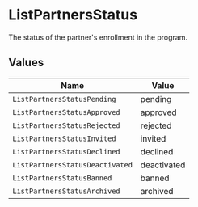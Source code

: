 # ListPartnersStatus

The status of the partner's enrollment in the program.


## Values

| Name                            | Value                           |
| ------------------------------- | ------------------------------- |
| `ListPartnersStatusPending`     | pending                         |
| `ListPartnersStatusApproved`    | approved                        |
| `ListPartnersStatusRejected`    | rejected                        |
| `ListPartnersStatusInvited`     | invited                         |
| `ListPartnersStatusDeclined`    | declined                        |
| `ListPartnersStatusDeactivated` | deactivated                     |
| `ListPartnersStatusBanned`      | banned                          |
| `ListPartnersStatusArchived`    | archived                        |